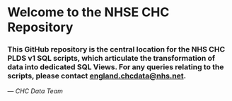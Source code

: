 # Welcome to the NHSE CHC Repository

### This GitHub repository is the central location for the NHS CHC PLDS v1 SQL scripts, which articulate the transformation of data into dedicated SQL Views. For any queries relating to the scripts, please contact [england.chcdata@nhs.net](mailto:england.chcdata@nhs.net).  

*— CHC Data Team*
